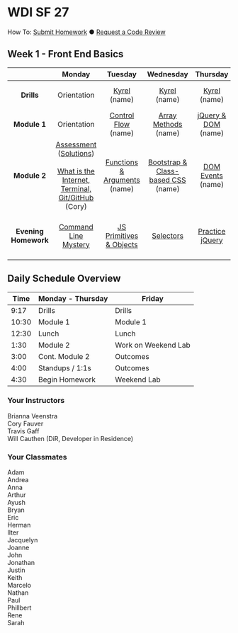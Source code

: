 # WDI SF 27

How To: <a href="https://github.com/SF-WDI-LABS/shared_modules/blob/master/how-to/submit-homework.md" target="blank">Submit Homework</a> ● <a href="https://github.com/SF-WDI-LABS/shared_modules/blob/master/how-to/request-a-code-review.md" target="blank">Request a Code Review</a>

<!-- Week template -->
<!-- ## Week 1 - Front End Basics

|  | Monday | Tuesday | Wednesday | Thursday | Friday |
| :----------: | :----------: | :----------: | :----------: | :----------: | :----------: |
| **Drills** | [title](link) (name) | [title](link) (name) | [title](link) (name) | [title](link) (name) | [title](link) (name) |
| **Module 1** | [title](link) (name) | [title](link) (name) | [title](link) (name) | [title](link) (name) | [title](link) (name) |
| **Module 2** | [title](link) (name) | [title](link) (name) | [title](link) (name) | [title](link) (name) | Outcomes <br><br> [title](link) (name) |
| **Evening Homework** | [title](link) | [title](link) | [title](link) | [title](link) | [title](link) | -->

## Week 1 - Front End Basics

|  | Monday | Tuesday | Wednesday | Thursday | Friday |
| :----------: | :----------: | :----------: | :----------: | :----------: | :----------: |
| **Drills** | Orientation | [Kyrel](link) (name) | [Kyrel](link) (name) | [Kyrel](link) (name) | [Extend Kyrel](link) (name) |
| **Module 1** | Orientation | [Control Flow](link) (name) | [Array Methods](link) (name) | [jQuery & DOM](link) (name) | [Review](link) (name) |
| **Module 2** | [Assessment](https://github.com/SF-WDI-LABS/shared_modules/tree/master/assessments/27-28/day-01) ([Solutions](https://github.com/SF-WDI-LABS/shared_modules/blob/master/assessments/27-28/day-01/solutions.md)) <br><br> [What is the Internet, Terminal, Git/GitHub](https://github.com/SF-WDI-LABS/shared_modules/tree/master/01-front-end-basics/how-the-internet-works/27-28) (Cory) | [Functions & Arguments](link) (name) | [Bootstrap & Class-based CSS](link) (name) | [DOM Events](link) (name) |  [Tic-Tac-Toe Weekend Lab](link) <br><br> Outcomes |
| **Evening Homework** | [Command Line Mystery](https://github.com/SF-WDI-LABS/shared_modules/tree/master/homework/27-28/week-01) | [JS Primitives & Objects](link) | [Selectors](link) | [Practice jQuery](link) | [Continue Tic-Tac-Toe Weekend Lab](link) |


## Daily Schedule Overview

Time | Monday - Thursday | Friday |
----- | -------- | -----
9:17  | Drills | Drills
10:30 | Module 1 | Module 1
12:30 | Lunch | Lunch
1:30 | Module 2 | Work on Weekend Lab
3:00 | Cont. Module 2 | Outcomes
4:00 | Standups / 1:1s | Outcomes
4:30 | Begin Homework | Weekend Lab

### Your Instructors
Brianna Veenstra <br>
Cory Fauver <br>
Travis Gaff <br>
Will Cauthen (DiR, Developer in Residence)

### Your Classmates
Adam <br>
Andrea <br>
Anna <br>
Arthur <br>
Ayush <br>
Bryan <br>
Eric <br>
Herman <br>
Ilter <br>
Jacquelyn <br>
Joanne <br>
John <br>
Jonathan <br>
Justin <br>
Keith <br>
Marcelo <br>
Nathan <br>
Paul <br>
Phillbert <br>
Rene <br>
Sarah <br>
